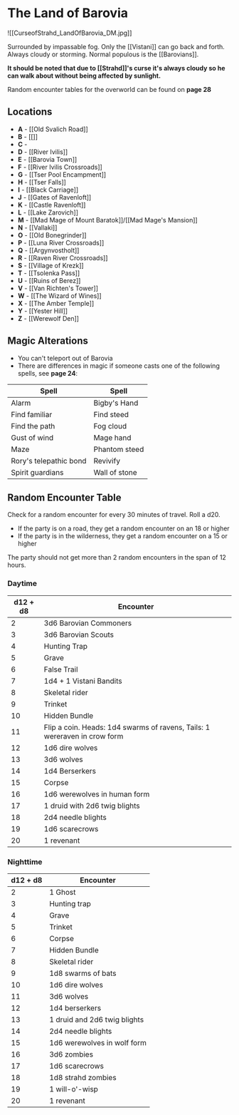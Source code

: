 # The Land of Barovia
![[CurseofStrahd_LandOfBarovia_DM.jpg]]

Surrounded by impassable fog. Only the [[Vistani]] can go back and forth. Always cloudy or storming. Normal populous is the [[Barovians]].

**It should be noted that due to [[Strahd]]'s curse it's always cloudy so he can walk about without being affected by sunlight.**

Random encounter tables for the overworld can be found on **page 28**

## Locations
* **A** - [[Old Svalich Road]]
* **B** - [[]]
* **C** - 
* **D** - [[River Ivilis]]
* **E** - [[Barovia Town]]
* **F** - [[River Ivilis Crossroads]]
* **G** - [[Tser Pool Encampment]]
* **H** - [[Tser Falls]]
* **I** - [[Black Carriage]]
* **J** - [[Gates of Ravenloft]]
* **K** - [[Castle Ravenloft]]
* **L** - [[Lake Zarovich]]
* **M** - [[Mad Mage of Mount Baratok]]/[[Mad Mage's Mansion]]
* **N** - [[Vallaki]]
* **O** - [[Old Bonegrinder]]
* **P** - [[Luna River Crossroads]]
* **Q** - [[Argynvostholt]]
* **R** - [[Raven River Crossroads]]
* **S** - [[Village of Krezk]]
* **T** - [[Tsolenka Pass]]
* **U** - [[Ruins of Berez]]
* **V** - [[Van Richten's Tower]]
* **W** - [[The Wizard of Wines]]
* **X** - [[The Amber Temple]]
* **Y** - [[Yester Hill]]
* **Z** - [[Werewolf Den]]

## Magic Alterations
* You can't teleport out of Barovia
* There are differences in magic if someone casts one of the following spells, see **page 24**:

| Spell                  | Spell         |
| ---------------------- | ------------- |
| Alarm                  | Bigby's Hand  |
| Find familiar          | Find steed    |
| Find the path          | Fog cloud     |
| Gust of wind           | Mage hand     |
| Maze                   | Phantom steed |
| Rory's telepathic bond | Revivify      |
| Spirit guardians       | Wall of stone |

## Random Encounter Table

Check for a random encounter for every 30 minutes of travel. Roll a d20.
* If the party is on a road, they get a random encounter on an 18 or higher
* If the party is in the wilderness, they get a random encounter on a 15 or higher

The party should not get more than 2 random encounters in the span of 12 hours.

### Daytime
| d12 + d8 | Encounter                                                                 |
| -------- | ------------------------------------------------------------------------- |
| 2        | 3d6 Barovian Commoners                                                    |
| 3        | 3d6 Barovian Scouts                                                       |
| 4        | Hunting Trap                                                              |
| 5        | Grave                                                                     |
| 6        | False Trail                                                               |
| 7        | 1d4 + 1 Vistani Bandits                                                   |
| 8        | Skeletal rider                                                            |
| 9        | Trinket                                                                   |
| 10       | Hidden Bundle                                                             |
| 11       | Flip a coin. Heads: 1d4 swarms of ravens, Tails: 1 wereraven in crow form |
| 12       | 1d6 dire wolves                                                           |
| 13       | 3d6 wolves                                                                |
| 14       | 1d4 Berserkers                                                            |
| 15       | Corpse                                                                    |
| 16       | 1d6 werewolves in human form                                              |
| 17       | 1 druid with 2d6 twig blights                                             |
| 18       | 2d4 needle blights                                                        |
| 19       | 1d6 scarecrows                                                            |
| 20       | 1 revenant                                                                |

### Nighttime
| d12 + d8 | Encounter                    |
| -------- | ---------------------------- |
| 2        | 1 Ghost                      |
| 3        | Hunting trap                 |
| 4        | Grave                        |
| 5        | Trinket                      |
| 6        | Corpse                       |
| 7        | Hidden Bundle                |
| 8        | Skeletal rider               |
| 9        | 1d8 swarms of bats           |
| 10       | 1d6 dire wolves              |
| 11       | 3d6 wolves                   |
| 12       | 1d4 berserkers               |
| 13       | 1 druid and 2d6 twig blights |
| 14       | 2d4 needle blights           |
| 15       | 1d6 werewolves in wolf form  |
| 16       | 3d6 zombies                  |
| 17       | 1d6 scarecrows               |
| 18       | 1d8 strahd zombies           |
| 19       | 1 will-o'-wisp               |
| 20       | 1 revenant                   |
